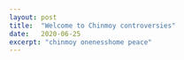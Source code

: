 ```yaml
---
layout: post
title:  "Welcome to Chinmoy controversies"
date:   2020-06-25
excerpt: "chinmoy onenesshome peace"
---
```

